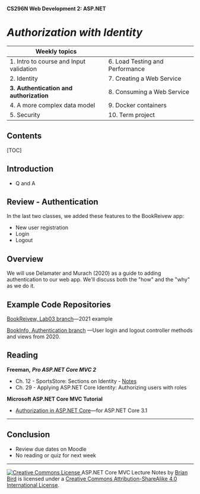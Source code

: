 **CS296N Web Development 2: ASP.NET**                                                        

# *Authorization with Identity*

| Weekly topics                           |                                 |
| --------------------------------------- | ------------------------------- |
| 1. Intro to course and Input validation | 6. Load Testing and Performance |
| 2. Identity                             | 7. Creating a Web Service       |
| **3. Authentication and authorization** | 8. Consuming a Web Service      |
| 4. A more complex data model            | 9. Docker containers            |
| 5. Security                             | 10. Term project                |

## Contents

[TOC]



## Introduction

- Q and A

## Review - Authentication

In the last two classes, we added these features to the BookReivew app:

- New user registration
- Login
- Logout

## Overview

We will use Delamater and Murach (2020) as a guide to adding authentication to our web app. We'll discuss both the "how" and the "why" as we do it.

## Example Code Repositories

[BookReivew, Lab03 branch](https://github.com/LCC-CIT/CS296N-Winter2021LabExample/tree/Lab03)&mdash;2021 example

[BookInfo, Authentication branch](https://github.com/ProfBird/BookInfo-WebApp-Core3/tree/Authentication) &mdash;User login and logout controller methods and views from 2020.



## Reading

**Freeman,** ***Pro ASP.NET Core MVC 2***

- Ch. 12 - SportsStore: Sections on Identity - [Notes](SportsStoreCh12.html)
- Ch. 29 - Applying ASP.NET Core Identity: Authorizing users with roles 

**Microsoft ASP.NET Core MVC Tutorial** 

- [Authorization in ASP.NET Core](https://docs.microsoft.com/en-us/aspnet/core/security/authorization/)&mdash;for ASP.NET Core 3.1 

------

## Conclusion

- Review due dates on Moodle
- No reading or quiz for next week

------

[![Creative Commons License](https://i.creativecommons.org/l/by-sa/4.0/88x31.png) ](http://creativecommons.org/licenses/by-sa/4.0/)
ASP.NET Core MVC Lecture Notes by [Brian Bird](https://birdsbits.blog) is licensed under a [Creative Commons Attribution-ShareAlike 4.0 International License](http://creativecommons.org/licenses/by-sa/4.0/). 